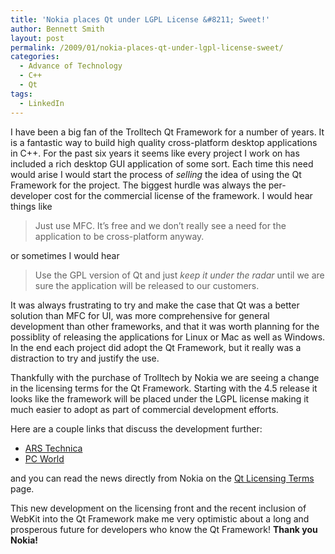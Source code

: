 ```yaml
---
title: 'Nokia places Qt under LGPL License &#8211; Sweet!'
author: Bennett Smith
layout: post
permalink: /2009/01/nokia-places-qt-under-lgpl-license-sweet/
categories:
  - Advance of Technology
  - C++
  - Qt
tags:
  - LinkedIn
---
```

I have been a big fan of the Trolltech Qt Framework for a number of years. It is a fantastic way to build high quality cross-platform desktop applications in C++. For the past six years it seems like every project I work on has included a rich desktop GUI application of some sort. Each time this need would arise I would start the process of *selling* the idea of using the Qt Framework for the project. The biggest hurdle was always the per-developer cost for the commercial license of the framework. I would hear things like

> Just use MFC. It’s free and we don’t really see a need for the application to be cross-platform anyway. 

or sometimes I would hear

> Use the GPL version of Qt and just *keep it under the radar* until we are sure the application will be released to our customers. 

It was always frustrating to try and make the case that Qt was a better solution than MFC for UI, was more comprehensive for general development than other frameworks, and that it was worth planning for the possiblity of releasing the applications for Linux or Mac as well as Windows. In the end each project did adopt the Qt Framework, but it really was a distraction to try and justify the use.

Thankfully with the purchase of Trolltech by Nokia we are seeing a change in the licensing terms for the Qt Framework. Starting with the 4.5 release it looks like the framework will be placed under the LGPL license making it much easier to adopt as part of commercial development efforts.

Here are a couple links that discuss the development further:

*   [ARS Technica][1]
*   [PC World][2]

and you can read the news directly from Nokia on the [Qt Licensing Terms][3] page.

This new development on the licensing front and the recent inclusion of WebKit into the Qt Framework make me very optimistic about a long and prosperous future for developers who know the Qt Framework! **Thank you Nokia!**


 [1]: http://arstechnica.com/news.ars/post/20090114-nokia-qt-lgpl-switch-huge-win-for-cross-platform-development.html
 [2]: http://www.pcworld.com/article/157054/nokia_hopes_to_increase_qt_popularity_with_new_license.html
 [3]: http://www.qtsoftware.com/about/licensing
